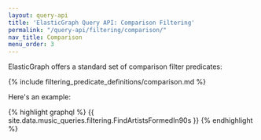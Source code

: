 ```yaml
---
layout: query-api
title: 'ElasticGraph Query API: Comparison Filtering'
permalink: "/query-api/filtering/comparison/"
nav_title: Comparison
menu_order: 3
---
```

ElasticGraph offers a standard set of comparison filter predicates:

{% include filtering_predicate_definitions/comparison.md %}

Here's an example:

{% highlight graphql %}
{{ site.data.music_queries.filtering.FindArtistsFormedIn90s }}
{% endhighlight %}
